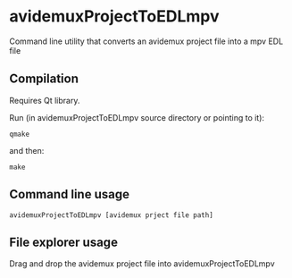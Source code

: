 # avidemuxProjectToEDLmpv
Command line utility that converts an avidemux project file into a mpv EDL file

Compilation
-----------
Requires Qt library.

Run (in avidemuxProjectToEDLmpv source directory or pointing to it):

    qmake

and then:

    make

Command line usage
------------------

    avidemuxProjectToEDLmpv [avidemux prject file path]
    
File explorer usage
-------------------
Drag and drop the avidemux project file into avidemuxProjectToEDLmpv

